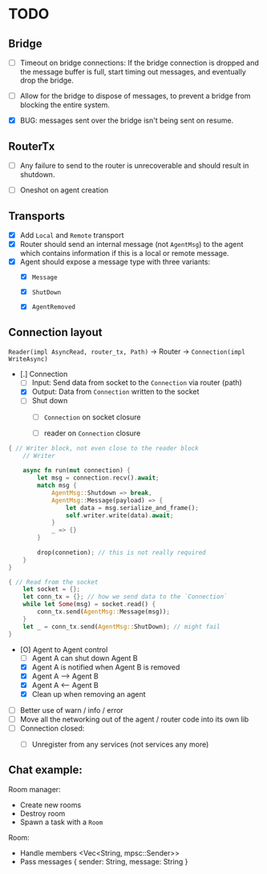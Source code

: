 # TODO

## Bridge 

* [ ] Timeout on bridge connections:
      If the bridge connection is dropped and the message
      buffer is full, start timing out messages, and 
      eventually drop the bridge.
* [ ] Allow for the bridge to dispose of messages, 
      to prevent a bridge from blocking the entire system.
* [X] BUG: messages sent over the bridge isn't being sent 
      on resume.


## RouterTx

* [ ] Any failure to send to the router is unrecoverable 
      and should result in shutdown.
* [ ] Oneshot on agent creation


## Transports

* [X] Add `Local` and `Remote` transport
* [X] Router should send an internal message (not `AgentMsg`) to the agent which 
      contains information if this is a local or remote message.
* [X] Agent should expose a message type with three variants:
    * [X] `Message`
    * [X] `ShutDown`
    * [X] `AgentRemoved`


## Connection layout

`Reader(impl AsyncRead, router_tx, Path)` 
    -> Router 
        -> `Connection(impl WriteAsync)`

* [.] Connection
    * [ ] Input: Send data from socket to the `Connection` via router (path)
    * [X] Output: Data from `Connection` written to the socket
    * [ ] Shut down 
        * [ ] `Connection` on socket closure
        * [ ] reader on `Connection` closure


```rust
{ // Writer block, not even close to the reader block
    // Writer 
    
    async fn run(mut connection) {
        let msg = connection.recv().await;
        match msg {
            AgentMsg::Shutdown => break, 
            AgentMsg::Message(payload) => {
                let data = msg.serialize_and_frame();
                self.writer.write(data).await;
            }
            _ => {}
        }
    
        drop(connetion); // this is not really required
    }
}

{ // Read from the socket
    let socket = {};
    let conn_tx = {}; // how we send data to the `Connection`
    while let Some(msg) = socket.read() {
        conn_tx.send(AgentMsg::Message(msg));
    }
    let _ = conn_tx.send(AgentMsg::ShutDown); // might fail
}
```



* [O] Agent to Agent control
    * [ ] Agent A can shut down Agent B
    * [X] Agent A is notified when Agent B is removed
    * [X] Agent A --> Agent B
    * [X] Agent A <-- Agent B
    * [X] Clean up when removing an agent
* [ ] Better use of warn / info / error
* [ ] Move all the networking out of the agent / router code into its own lib
* [ ] Connection closed:
    * [ ] Unregister from any services (not services any more)
    
    

## Chat example:

Room manager:
* Create new rooms
* Destroy room
* Spawn a task with a `Room`

Room:
* Handle members <Vec<String, mpsc::Sender<Message>>>
* Pass messages { sender: String, message: String }
